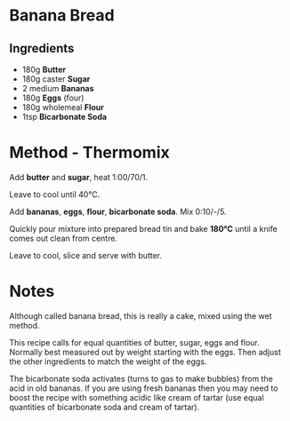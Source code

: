 # Banana Bread

## Ingredients

- 180g **Butter**
- 180g caster **Sugar**
- 2 medium **Bananas**
- 180g **Eggs** (four)
- 180g wholemeal **Flour**
- 1tsp **Bicarbonate Soda**


# Method - Thermomix

Add **butter** and **sugar**, heat 1:00/70/1.

Leave to cool until 40&deg;C.

Add **bananas**, **eggs**, **flour**, **bicarbonate soda**. Mix 0:10/-/5.

Quickly pour mixture into prepared bread tin and bake **180&deg;C** until a knife comes out clean from centre.

Leave to cool, slice and serve with butter.

# Notes

Although called banana bread, this is really a cake, mixed using the wet method.

This recipe calls for equal quantities of butter, sugar, eggs and flour. Normally best measured out by weight starting with the eggs. Then adjust the other ingredients to match the weight of the eggs.

The bicarbonate soda activates (turns to gas to make bubbles) from the acid in old bananas. If you are using fresh bananas then you may need to boost the recipe with something acidic like cream of tartar (use equal quantities of bicarbonate soda and cream of tartar).
